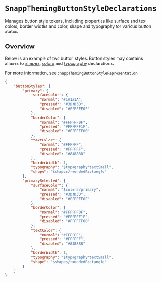 # ``SnappThemingButtonStyleDeclarations``

Manages button style tokens, including properties like surface and text colors, border widths and color, shape and typography for various button states.

## Overview

Below is an example of two button styles. Button styles may contains aliases to [shapes](<doc:SnappThemingShapeDeclarations>), [colors](<doc:SnappThemingColorDeclarations>) and [typography](<doc:SnappThemingTypographyDeclarations>) declarations.

For more information, see ``SnappThemingButtonStyleRepresentation``

```json
{
    "buttonStyles": {
        "primary": {
            "surfaceColor": {
                "normal": "#1A1A1A",
                "pressed": "#3D3D3D",
                "disabled": "#FFFFFF0F"
            },
            "borderColor": {
                "normal": "#FFFFFF0F",
                "pressed": "#FFFFFF1F",
                "disabled": "#FFFFFF00"
            },
            "textColor": {
                "normal": "#FFFFFF",
                "pressed": "#FFFFFF",
                "disabled": "#888888"
            },
            "borderWidth": 1,
            "typography": "$typography/textSmall",
            "shape": "$shapes/roundedRectangle"
        },
        "primarySelected": {
            "surfaceColor": {
                "normal": "$colors/primary",
                "pressed": "#3D3D3D",
                "disabled": "#FFFFFF0F"
            },
            "borderColor": {
                "normal": "#FFFFFF0F",
                "pressed": "#FFFFFF1F",
                "disabled": "#FFFFFF00"
            },
            "textColor": {
                "normal": "#FFFFFF",
                "pressed": "#FFFFFF",
                "disabled": "#888888"
            },
            "borderWidth": 1,
            "typography": "$typography/textSmall",
            "shape": "$shapes/roundedRectangle"
        }
    }
}
```

